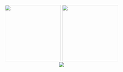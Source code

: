 
<div align="center">
  <img src="https://github-readme-stats.vercel.app/api?username=tkzt&show_icons=true&include_all_commits=true&hide_title=true&hide_border=true&theme=transparent&order1" height="185px" />    
  <img src="https://github-readme-stats.vercel.app/api/top-langs?username=tkzt&locale=en&hide_title=true&layout=compact&card_width=320&langs_count=8&hide_border=true&theme=transparent&order=2" height="185px" />
</div>

<div align="center">
  <picture>
    <source
      srcset="https://github-readme-activity-graph.vercel.app/graph?username=tkzt&theme=github-dark&area=true&hide_title=true"
      media="(prefers-color-scheme: dark), (prefers-color-scheme: no-preference)"
    />
    <source
      srcset="https://github-readme-activity-graph.vercel.app/graph?username=tkzt&theme=github-light&area=true&hide_title=true"
      media="(prefers-color-scheme: light), (prefers-color-scheme: no-preference)"
    />
    <img src="https://github-readme-activity-graph.vercel.app/graph?username=tkzt" />
  </picture>
</div>
